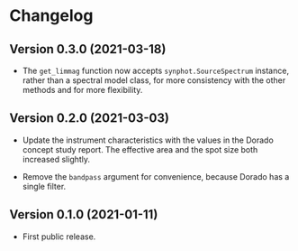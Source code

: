 # Changelog

## Version 0.3.0 (2021-03-18)

-   The ``get_limmag`` function now accepts ``synphot.SourceSpectrum``
    instance, rather than a spectral model class, for more consistency with the
    other methods and for more flexibility.

## Version 0.2.0 (2021-03-03)

-   Update the instrument characteristics with the values in the Dorado concept
    study report. The effective area and the spot size both increased slightly.

-   Remove the ``bandpass`` argument for convenience, because Dorado has a
    single filter.

## Version 0.1.0 (2021-01-11)

-   First public release.
